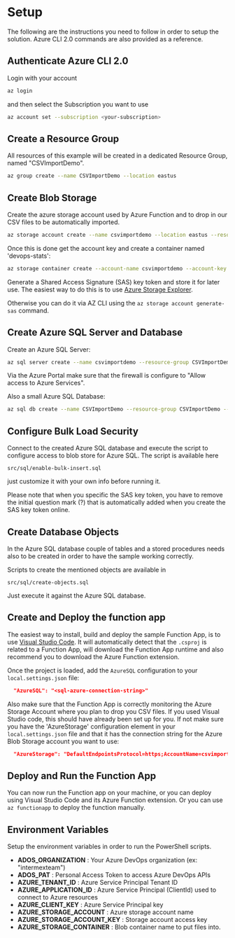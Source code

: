 # Setup

The following are the instructions you need to follow in order to setup the solution. Azure CLI 2.0 commands are also provided as a reference.

## Authenticate Azure CLI 2.0

Login with your account

```bash
az login
```

and then select the Subscription you want to use

```bash
az account set --subscription <your-subscription>
```

## Create a Resource Group

All resources of this example will be created in a dedicated Resource Group, named "CSVImportDemo".

```bash
az group create --name CSVImportDemo --location eastus
```

## Create Blob Storage

Create the azure storage account used by Azure Function and to drop in our CSV files to be automatically imported.

```bash
az storage account create --name csvimportdemo --location eastus --resource-group CSVImportDemo --sku Standard_LRS
```

Once this is done get the account key and create a container named 'devops-stats':

```bash
az storage container create --account-name csvimportdemo --account-key <your-account-key> --name devops-stats
```

Generate a Shared Access Signature (SAS) key token and store it for later use. The easiest way to do this is to use [Azure Storage Explorer](https://azure.microsoft.com/en-us/features/storage-explorer/).

Otherwise you can do it via AZ CLI using the `az storage account generate-sas` command.

## Create Azure SQL Server and Database

Create an Azure SQL Server:

```bash
az sql server create --name csvimportdemo --resource-group CSVImportDemo --location eastus --admin-user csvimportdemo --admin-password csvimportdemoPassw0rd!
```

Via the Azure Portal make sure that the firewall is configure to "Allow access to Azure Services".

Also a small Azure SQL Database:

```bash
az sql db create --name CSVImportDemo --resource-group CSVImportDemo --server csvimportdemo
```

## Configure Bulk Load Security

Connect to the created Azure SQL database and execute the script to configure access to blob store for Azure SQL. The script is available here

`src/sql/enable-bulk-insert.sql`

just customize it with your own info before running it.

Please note that when you specific the SAS key token, you have to remove the initial question mark (?) that is automatically added
when you create the SAS key token online.

## Create Database Objects

In the Azure SQL database couple of tables and a stored procedures needs also to be created in order to have the sample working correctly.

Scripts to create the mentioned objects are available in

`src/sql/create-objects.sql`

Just execute it against the Azure SQL database.

## Create and Deploy the function app

The easiest way to install, build and deploy the sample Function App, is to use [Visual Studio Code](https://code.visualstudio.com/). It will automatically detect that the `.csproj` is related to a Function App, will download the Function App runtime and also recommend you to download the Azure Function extension.

Once the project is loaded, add the `AzureSQL` configuration to your `local.settings.json` file:

```json
  "AzureSQL": "<sql-azure-connection-string>"
```

Also make sure that the Function App is correctly monitoring the Azure Storage Account where you plan to drop you CSV files. If you used Visual Studio code, this should have already been set up for you. If not make sure you have the 'AzureStorage' configuration element in your `local.settings.json` file and that it has the connection string for the Azure Blob Storage account you want to use:

```json
  "AzureStorage": "DefaultEndpointsProtocol=https;AccountName=csvimportdemo;AccountKey=[account-key-here];EndpointSuffix=core.windows.net"
```

## Deploy and Run the Function App

You can now run the Function app on your machine, or you can deploy using Visual Studio Code and its Azure Function extension. Or you can use `az functionapp` to deploy the function manually.

## Environment Variables

Setup the environment variables in order to run the PowerShell scripts.

* **ADOS_ORGANIZATION** : Your Azure DevOps organization (ex: "intermexteam")
* **ADOS_PAT** : Personal Access Token to access Azure DevOps APIs
* **AZURE_TENANT_ID** : Azure Service Principal Tenant ID
* **AZURE_APPLICATION_ID** : Azure Service Principal (ClientId) used to connect to Azure resources
* **AZURE_CLIENT_KEY** : Azure Service Principal key
* **AZURE_STORAGE_ACCOUNT** : Azure storage account name
* **AZURE_STORAGE_ACCOUNT_KEY** : Storage account access key
* **AZURE_STORAGE_CONTAINER** : Blob container name to put files into.
